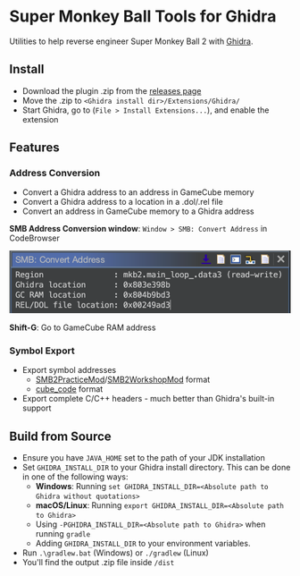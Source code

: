 # Super Monkey Ball Tools for Ghidra

Utilities to help reverse engineer Super Monkey Ball 2 with [Ghidra](https://github.com/NationalSecurityAgency/ghidra).

## Install

- Download the plugin .zip from the [releases page](https://github.com/ComplexPlane/Ghidra-SuperMonkeyBallTools/releases)
- Move the .zip to `<Ghidra install dir>/Extensions/Ghidra/`
- Start Ghidra, go to (`File > Install Extensions...`), and enable the extension

## Features

### Address Conversion

- Convert a Ghidra address to an address in GameCube memory
- Convert a Ghidra address to a location in a .dol/.rel file
- Convert an address in GameCube memory to a Ghidra address

**SMB Address Conversion window**: `Window > SMB: Convert Address` in CodeBrowser

![Alt text](doc/image.png)

**Shift-G**: Go to GameCube RAM address

### Symbol Export

- Export symbol addresses
  - [SMB2PracticeMod](https://github.com/ComplexPlane/SMB2PracticeMod)/[SMB2WorkshopMod](https://github.com/TheBombSquad/SMB2WorkshopMod) format
  - [cube_code](https://gitlab.com/CraftedCart/cube_code) format
- Export complete C/C++ headers - much better than Ghidra's built-in support

## Build from Source
- Ensure you have `JAVA_HOME` set to the path of your JDK installation
- Set `GHIDRA_INSTALL_DIR` to your Ghidra install directory. This can be done in one of the following ways:
    - **Windows**: Running `set GHIDRA_INSTALL_DIR=<Absolute path to Ghidra without quotations>`
    - **macOS/Linux**: Running `export GHIDRA_INSTALL_DIR=<Absolute path to Ghidra>`
    - Using `-PGHIDRA_INSTALL_DIR=<Absolute path to Ghidra>` when running `gradle`
    - Adding `GHIDRA_INSTALL_DIR` to your environment variables.
- Run `.\gradlew.bat` (Windows) or `./gradlew` (Linux)
- You'll find the output .zip file inside `/dist`


